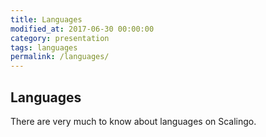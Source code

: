 ```yaml
---
title: Languages
modified_at: 2017-06-30 00:00:00
category: presentation
tags: languages
permalink: /languages/
---
```


## Languages

There are very much to know about languages on Scalingo.
